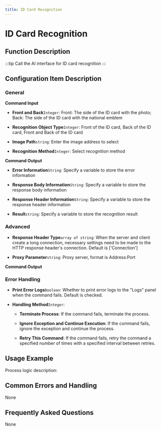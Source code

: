 ```yaml
---
title: ID Card Recognition
---
```


# ID Card Recognition

## Function Description

:::tip 
Call the AI interface for ID card recognition
:::

## Configuration Item Description

### General

**Command Input**

- **Front and Back**`Integer`: Front: The side of the ID card with the photo; Back: The side of the ID card with the national emblem

- **Recognition Object Type**`Integer`: Front of the ID card, Back of the ID card, Front and Back of the ID card

- **Image Path**`string`: Enter the image address to select

- **Recognition Method**`Integer`: Select recognition method


**Command Output**

- **Error Information**`String`: Specify a variable to store the error information

- **Response Body Information**`String`: Specify a variable to store the response body information

- **Response Header Information**`String`: Specify a variable to store the response header information

- **Result**`string`: Specify a variable to store the recognition result

### Advanced

- **Response Header Type**`array of string`: When the server and client create a long connection, necessary settings need to be made to the HTTP response header's connection. Default is ['Connection']

- **Proxy Parameter**`string`: Proxy server, format is Address:Port


**Command Output**

### Error Handling

- **Print Error Logs**`Boolean`: Whether to print error logs to the "Logs" panel when the command fails. Default is checked. 

- **Handling Method**`Integer`:

    - **Terminate Process**: If the command fails, terminate the process.

    - **Ignore Exception and Continue Execution**: If the command fails, ignore the exception and continue the process.

    - **Retry This Command**: If the command fails, retry the command a specified number of times with a specified interval between retries.

## Usage Example

Process logic description:

## Common Errors and Handling

None

## Frequently Asked Questions

None

